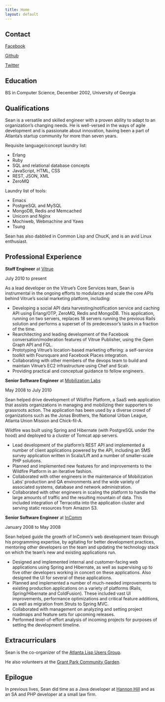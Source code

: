 ```yaml
---
title: Home
layout: default
---
```


## Contact ##

[Facebook](http://www.facebook.com/seancsawyer)

[Github](https://github.com/seansawyer)

[Twitter](https://twitter.com/#!/seansawyer)

## Education ##

BS in Computer Science, December 2002, University of Georgia

## Qualifications ##

Sean is a versatile and skilled engineer with a proven ability to adapt to an
organization’s changing needs. He is well-versed in the ways of agile
development and is passionate about innovation, having been a part of Atlanta’s
startup community for more than seven years.

Requisite language/concept laundry list:

* Erlang
* Ruby
* SQL and relational database concepts
* JavaScript, HTML, CSS
* REST, JSON, XML
* ZeroMQ

Laundry list of tools:

* Emacs
* PostgreSQL and MySQL
* MongoDB, Redis and Memcached
* Unicorn and Nginx
* Mochiweb, Webmachine and Yaws
* Tsung

Sean has also dabbled in Common Lisp and ChucK, and is an avid Linux enthusiast.

## Professional Experience ##

__Staff Engineer__ at
[Vitrue](http://vitrue.com)

July 2010 to present

As a lead developer on the Vitrue’s Core Services team, Sean is instrumental in
the ongoing efforts to modularize and scale the core APIs behind Vitrue’s social
marketing platform, including:

* Developing a social API data harvesting/notification service and caching API
  using Erlang/OTP, ZeroMQ, Redis and MongoDB. This application, running on two servers,
  replaces 18 servers running
  the previous Rails solution and performs a superset of its predecessor’s tasks
  in a fraction of the time.
* Rearchitecting and leading development of the Facebook conversation/moderation
  features of Vitrue Publisher, using the Open Graph API and FQL.
* Prototyping Vitrue’s location-based marketing offering: a self-service toolkit
  with Foursquare and Facebook Places integration.
* Collaborating with other members of the devops team to build and maintain
  Vitrue’s EC2 infrastructure using Chef and Scalr.
* Providing practical and conceptual guidance to fellow engineers.

__Senior Software Engineer__ at
[Mobilization Labs](http://mobilizationlabs.com/) 

May 2008 to July 2010

Sean helped drive development of Wildfire Platform, a SaaS web application that
assists organizations in managing and mobilizing their supporters to grassroots
action. The application has been used by a diverse crowd of organizations such
as the Jonas Brothers, the National Urban League, Atlanta Union Mission and
Chick-fil-A.

Wildfire was built using Spring and Hibernate (with PostgreSQL under the hood)
and deployed to a cluster of Tomcat app servers.

* Lead development of the platform’s REST API and implemented a number of client
  applications powered by the API, including an SMS survey application written in
  Scala/Lift and a number of smaller-scale PHP solutions.
* Planned and implemented new features for and improvements to the Wildfire
  Platform in an iterative fashion.
* Collaborated with other engineers in the maintenance of Mobilization Labs’
  production and QA environments and the wide variety of associated systems,
  database and network administration.
* Collaborated with other engineers in scaling the platform to handle the large
  amounts of traffic and the resulting mountain of data. This included
  integration of Terracotta into the application cluster and serving static
  resources from Amazon S3.

__Senior Software Engineer__ at
[InComm](http://www.incomm.com/)

January 2008 to May 2008

Sean helped guide the growth of InComm’s web development team through his
programming expertise, by agitating for better development practices, mentoring
other developers on the team and updating the technology stack on which the
team’s new and existing applications run.

* Designed and implemented internal and customer-facing web applications using Spring and Hibernate, as well as supervising up to five other developers working in concert on these applications. Also designed the UI for several of these applications.
* Planned and implemented a number of much-needed improvements to existing production applications on a variety of platforms (Rails, Spring/Hibernate and ColdFusion). These included vast UI improvements, performance optimizations and critical feature additions, as well as migration from Struts to Spring MVC.
* Collaborated with management on analyzing and setting project roadmaps and feature sets for upcoming releases.
* Performed level-of-effort analysis of incoming projects for purposes of setting the development timeline.

## Extracurriculars ##

Sean is the co-organizer of the [Atlanta Lisp Users Group](http://www.meetup.com/Atlanta-Lisp-User-Group/).

He also volunteers at the
[Grant Park Community Garden](http://www.facebook.com/GrantParkCommunityGarden).

## Epilogue ##

In previous lives, Sean did time as a Java developer at
[Hannon Hill](http://hannonhill.com/) and as an SA and PHP developer at a small
law firm.